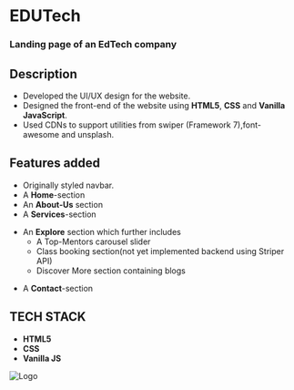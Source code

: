 
# EDUTech
### Landing page of an EdTech company

## Description
* Developed the UI/UX design for the website.
* Designed the front-end of the website using **HTML5**, **CSS** and **Vanilla JavaScript**.
* Used CDNs to support utilities from swiper (Framework 7),font-awesome and unsplash.

## Features added
* Originally styled navbar.
* A **Home**-section
* An **About-Us** section
* A **Services**-section
- An **Explore** section which further includes
  * A Top-Mentors carousel slider
  * Class booking section(not yet implemented backend using Striper API)
  * Discover More section containing blogs
* A **Contact**-section
  
## TECH STACK
* **HTML5** 
* **CSS**
* **Vanilla JS**
<img src="https://upload.wikimedia.org/wikipedia/commons/thumb/6/61/HTML5_logo_and_wordmark.svg/2048px-HTML5_logo_and_wordmark.svg.png" alt="Logo"/>




